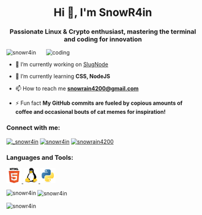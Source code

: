 <h1 align="center">Hi 👋, I'm SnowR4in</h1>
<h3 align="center">Passionate Linux & Crypto enthusiast, mastering the terminal and coding for innovation</h3>

<img align="right" alt="coding" width="400" src="https://user-images.githubusercontent.com/69011963/137184767-79a13ec7-1bb3-4341-a6da-3a149c9c159a.gif">

<p align="left"> <img src="https://komarev.com/ghpvc/?username=snowr4in&label=Profile%20views&color=0e75b6&style=flat" alt="snowr4in" /> </p>

- 🔭 I’m currently working on [SlugNode](CryptoMiner)

- 🌱 I’m currently learning **CSS, NodeJS**

- 📫 How to reach me **snowrain4200@gmail.com**

- ⚡ Fun fact **My GitHub commits are fueled by copious amounts of coffee and occasional bouts of cat memes for inspiration!**

<h3 align="left">Connect with me:</h3>
<p align="left">
<a href="https://twitter.com/_snowr4in" target="blank"><img align="center" src="https://raw.githubusercontent.com/rahuldkjain/github-profile-readme-generator/master/src/images/icons/Social/twitter.svg" alt="_snowr4in" height="30" width="40" /></a>
<a href="https://fb.com/snowr4in" target="blank"><img align="center" src="https://raw.githubusercontent.com/rahuldkjain/github-profile-readme-generator/master/src/images/icons/Social/facebook.svg" alt="snowr4in" height="30" width="40" /></a>
<a href="https://discord.gg/snowrain4200" target="blank"><img align="center" src="https://raw.githubusercontent.com/rahuldkjain/github-profile-readme-generator/master/src/images/icons/Social/discord.svg" alt="snowrain4200" height="30" width="40" /></a>
</p>

<h3 align="left">Languages and Tools:</h3>
<p align="left"> <a href="https://www.w3.org/html/" target="_blank" rel="noreferrer"> <img src="https://raw.githubusercontent.com/devicons/devicon/master/icons/html5/html5-original-wordmark.svg" alt="html5" width="40" height="40"/> </a> <a href="https://www.linux.org/" target="_blank" rel="noreferrer"> <img src="https://raw.githubusercontent.com/devicons/devicon/master/icons/linux/linux-original.svg" alt="linux" width="40" height="40"/> </a> <a href="https://www.python.org" target="_blank" rel="noreferrer"> <img src="https://raw.githubusercontent.com/devicons/devicon/master/icons/python/python-original.svg" alt="python" width="40" height="40"/> </a> </p>

<p><img align="left" src="https://github-readme-stats.vercel.app/api/top-langs?username=snowr4in&show_icons=true&locale=en&layout=compact" alt="snowr4in" /></p>

<p>&nbsp;<img align="center" src="https://github-readme-stats.vercel.app/api?username=snowr4in&show_icons=true&locale=en" alt="snowr4in" /></p>

<p><img align="center" src="https://github-readme-streak-stats.herokuapp.com/?user=snowr4in&" alt="snowr4in" /></p>
